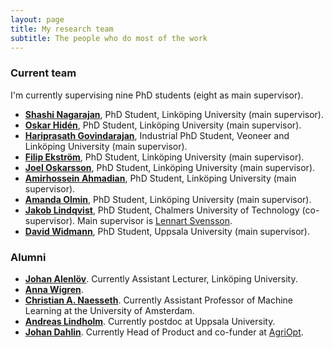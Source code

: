 ```yaml
---
layout: page
title: My research team
subtitle: The people who do most of the work
---
```


### Current team
I'm currently supervising nine PhD students (eight as main supervisor).

* [**Shashi Nagarajan**](https://liu.se/medarbetare/shana92), PhD Student, Linköping University (main supervisor). 
* [**Oskar Hidén**](https://liu.se/medarbetare/oskhi51), PhD Student, Linköping University (main supervisor). 
* [**Hariprasath Govindarajan**](https://liu.se/medarbetare/hargo24), Industrial PhD Student, Veoneer and Linköping University (main supervisor). 
* [**Filip Ekström**](https://liu.se/medarbetare/filek51), PhD Student, Linköping University (main supervisor). 
* [**Joel Oskarsson**](https://joeloskarsson.github.io/about/), PhD Student, Linköping University (main supervisor). 
* [**Amirhossein Ahmadian**](https://liu.se/en/employee/amiah19), PhD Student, Linköping University (main supervisor). 
* [**Amanda Olmin**](https://liu.se/en/employee/amaol67), PhD Student, Linköping University (main supervisor).
* [**Jakob Lindqvist**](https://www.chalmers.se/en/Staff/Pages/jaklindq.aspx), PhD Student, Chalmers University of Technology (co-supervisor). Main supervisor is [Lennart Svensson](https://www.chalmers.se/en/staff/Pages/lennart-svensson.aspx).
* [**David Widmann**](https://widmann.dev/), PhD Student, Uppsala University (main supervisor).


### Alumni

* [**Johan Alenlöv**](https://liu.se/medarbetare/johal95). Currently Assistant Lecturer, Linköping University.
* [**Anna Wigren**](https://scholar.google.com/citations?user=bfL7tVgAAAAJ&hl=en).
* [**Christian A. Naesseth**](https://naesseth.github.io/). Currently Assistant Professor of Machine Learning at the University of Amsterdam.
* [**Andreas Lindholm**](http://www.it.uu.se/katalog/andsv164/main). Currently postdoc at Uppsala University.
* [**Johan Dahlin**](https://www.johandahlin.com/). Currently Head of Product and co-funder at [AgriOpt](https://www.agriopt.se/).